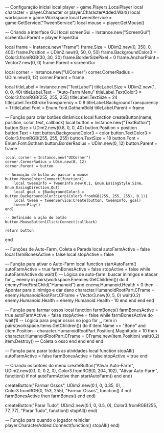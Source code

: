 -- Configuração inicial
local player = game.Players.LocalPlayer
local character = player.Character or player.CharacterAdded:Wait()
local workspace = game.Workspace
local tweenService = game:GetService("TweenService")
local mouse = player:GetMouse()

-- Criando a interface GUI
local screenGui = Instance.new("ScreenGui")
screenGui.Parent = player.PlayerGui

local frame = Instance.new("Frame")
frame.Size = UDim2.new(0, 350, 0, 400)
frame.Position = UDim2.new(0, 50, 0, 50)
frame.BackgroundColor3 = Color3.fromRGB(30, 30, 30)
frame.BorderSizePixel = 0
frame.AnchorPoint = Vector2.new(0, 0)
frame.Parent = screenGui

local corner = Instance.new("UICorner")
corner.CornerRadius = UDim.new(0, 12)
corner.Parent = frame

local titleLabel = Instance.new("TextLabel")
titleLabel.Size = UDim2.new(1, 0, 0, 40)
titleLabel.Text = "Auto-Farm Menu"
titleLabel.TextColor3 = Color3.fromRGB(255, 255, 255)
titleLabel.TextSize = 24
titleLabel.TextStrokeTransparency = 0.8
titleLabel.BackgroundTransparency = 1
titleLabel.Font = Enum.Font.GothamBold
titleLabel.Parent = frame

-- Função para criar botões dinâmicos
local function createButton(name, position, color, text, callback)
    local button = Instance.new("TextButton")
    button.Size = UDim2.new(0.8, 0, 0, 40)
    button.Position = position
    button.Text = text
    button.BackgroundColor3 = color
    button.TextColor3 = Color3.fromRGB(255, 255, 255)
    button.TextSize = 18
    button.Font = Enum.Font.Gotham
    button.BorderRadius = UDim.new(0, 12)
    button.Parent = frame

    local corner = Instance.new("UICorner")
    corner.CornerRadius = UDim.new(0, 12)
    corner.Parent = button

    -- Animação de botão ao passar o mouse
    button.MouseEnter:Connect(function()
        local tweenInfo = TweenInfo.new(0.1, Enum.EasingStyle.Sine, Enum.EasingDirection.Out)
        local goal = {BackgroundColor3 = button.BackgroundColor3:Lerp(Color3.fromRGB(255, 255, 255), 0.1)}
        local tween = tweenService:Create(button, tweenInfo, goal)
        tween:Play()
    end)

    -- Definindo a ação do botão
    button.MouseButton1Click:Connect(callback)
    
    return button
end

-- Funções de Auto-Farm, Coleta e Parada
local autoFarmActive = false
local farmBonesActive = false
local stopActive = false

-- Função para ativar o Auto-Farm
local function startAutoFarm()
    autoFarmActive = true
    farmBonesActive = false
    stopActive = false
    while autoFarmActive do
        wait(1)
        -- Lógica de auto-farm: buscar inimigos e atacar
        for _, enemy in pairs(workspace.Enemies:GetChildren()) do
            if enemy:FindFirstChild("Humanoid") and enemy.Humanoid.Health > 0 then
                -- Apontar para o inimigo e dar dano
                character.HumanoidRootPart.CFrame = enemy.HumanoidRootPart.CFrame + Vector3.new(0, 5, 0)
                wait(0.2)
                enemy.Humanoid.Health = enemy.Humanoid.Health - 10
            end
        end
    end
end

-- Função para farmar ossos
local function farmBones()
    farmBonesActive = true
    autoFarmActive = false
    stopActive = false
    while farmBonesActive do
        wait(1)
        -- Lógica para pegar ossos no jogo
        for _, item in pairs(workspace.Items:GetChildren()) do
            if item.Name == "Bone" and (item.Position - character.HumanoidRootPart.Position).Magnitude < 10 then
                character.HumanoidRootPart.CFrame = CFrame.new(item.Position)
                wait(0.2)
                item:Destroy() -- Coleta o osso
            end
        end
    end
end

-- Função para parar todas as atividades
local function stopAll()
    autoFarmActive = false
    farmBonesActive = false
    stopActive = true
end

-- Criando os botões do menu
createButton("Ativar Auto-Farm", UDim2.new(0.1, 0, 0.2, 0), Color3.fromRGB(0, 204, 102), "Ativar Auto-Farm", function()
    if not autoFarmActive then
        startAutoFarm()
    end
end)

createButton("Farmar Ossos", UDim2.new(0.1, 0, 0.35, 0), Color3.fromRGB(0, 153, 255), "Farmar Ossos", function()
    if not farmBonesActive then
        farmBones()
    end
end)

createButton("Parar Tudo", UDim2.new(0.1, 0, 0.5, 0), Color3.fromRGB(255, 77, 77), "Parar Tudo", function()
    stopAll()
end)

-- Função para quando o jogador reiniciar
player.CharacterAdded:Connect(function()
    stopAll()
end)
